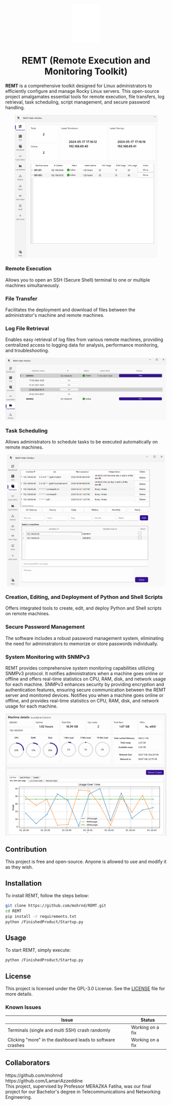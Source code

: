 <p align="center">
  <img width="18%" align="center" src="READMEIMAGES/white.png" alt="logo">
</p>

  <h1 align="center">
  REMT (Remote Execution and Monitoring Toolkit)
</h1>

**REMT** is a comprehensive toolkit designed for Linux administrators to efficiently configure and manage Rocky Linux servers. This open-source project amalgamates essential tools for remote execution, file transfers, log retrieval, task scheduling, script management, and secure password handling.


<img src="READMEIMAGES/Interfaces/Dashboard.PNG" alt="Screenshot" style="display: block; margin: 0 auto; zoom: 50%;" />

### Remote Execution
Allows you to open an SSH (Secure Shell) terminal to one or multiple machines simultaneously.



### File Transfer
Facilitates the deployment and download of files between the administrator's machine and remote machines.



### Log File Retrieval
Enables easy retrieval of log files from various remote machines, providing centralized access to logging data for analysis, performance monitoring, and troubleshooting.

<img src="READMEIMAGES/Interfaces/LogFetcher1.PNG" alt="Screenshot" style="display: block; margin: 0 auto; zoom: 50%;" />

### Task Scheduling
Allows administrators to schedule tasks to be executed automatically on remote machines.

<img src="READMEIMAGES/Interfaces/TaskScheduler1.PNG" alt="Screenshot" style="display: block; margin: 0 auto; zoom: 50%;" />

### Creation, Editing, and Deployment of Python and Shell Scripts
Offers integrated tools to create, edit, and deploy Python and Shell scripts on remote machines.


### Secure Password Management
The software includes a robust password management system, eliminating the need for administrators to memorize or store passwords individually.


### System Monitoring with SNMPv3
REMT provides comprehensive system monitoring capabilities utilizing SNMPv3 protocol. It notifies administrators when a machine goes online or offline and offers real-time statistics on CPU, RAM, disk, and network usage for each machine. SNMPv3 enhances security by providing encryption and authentication features, ensuring secure communication between the REMT server and monitored devices.
Notifies you when a machine goes online or offline, and provides real-time statistics on CPU, RAM, disk, and network usage for each machine.

<img src="READMEIMAGES/Interfaces/More.PNG" alt="Screenshot" style="display: block; margin: 0 auto; zoom: 50%;" />

## Contribution
This project is free and open-source. Anyone is allowed to use and modify it as they wish.

## Installation
To install REMT, follow the steps below:

```bash
git clone https://github.com/mohrnd/REMT.git
cd REMT
pip install -r requirements.txt
python /FinishedProduct/Startup.py
```

## Usage
To start REMT, simply execute:

```bash
python /FinishedProduct/Startup.py
```

## License
This project is licensed under the GPL-3.0 License. See the [LICENSE](LICENSE) file for more details.


### Known Issues

| Issue                                                        | Status             |
|--------------------------------------------------------------|--------------------|
| Terminals (single and multi SSH) crash randomly             | Working on a fix   |
| Clicking "more" in the dashboard leads to software crashes  | Working on a fix   |

## Collaborators
<div>https://github.com/mohrnd</div>
<div>https://github.com/LamariAzzeddine</div>
<div>This project, supervised by Professor MERAZKA Fatiha, was our final project for our Bachelor's degree in Telecommunications and Networking Engineering.</div>
